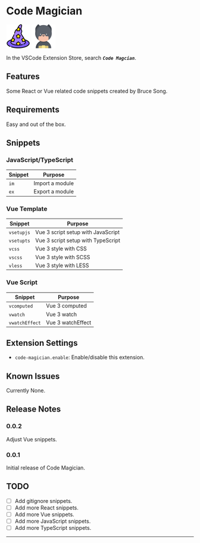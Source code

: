 # Code Magician

<img src='./images/code-magician.png' width='64' height='64' /> <img src='./images/avatar.png' width='64' height='64' />

In the VSCode Extension Store, search _**`Code Magcian`**_.

## Features

Some React or Vue related code snippets created by Bruce Song.

## Requirements

Easy and out of the box.

## Snippets

### JavaScript/TypeScript

| Snippet | Purpose         |
| ------- | --------------- |
| `im`    | Import a module |
| `ex`    | Export a module |

### Vue Template

| Snippet    | Purpose                            |
| ---------- | ---------------------------------- |
| `vsetupjs` | Vue 3 script setup with JavaScript |
| `vsetupts` | Vue 3 script setup with TypeScript |
| `vcss`     | Vue 3 style with CSS               |
| `vscss`    | Vue 3 style with SCSS              |
| `vless`    | Vue 3 style with LESS              |

### Vue Script

| Snippet        | Purpose           |
| -------------- | ----------------- |
| `vcomputed`    | Vue 3 computed    |
| `vwatch`       | Vue 3 watch       |
| `vwatchEffect` | Vue 3 watchEffect |

## Extension Settings

- `code-magician.enable`: Enable/disable this extension.

## Known Issues

Currently None.

## Release Notes

### 0.0.2

Adjust Vue snippets.

### 0.0.1

Initial release of Code Magician.

## TODO

- [ ] Add gitignore snippets.
- [ ] Add more React snippets.
- [ ] Add more Vue snippets.
- [ ] Add more JavaScript snippets.
- [ ] Add more TypeScript snippets.

---

